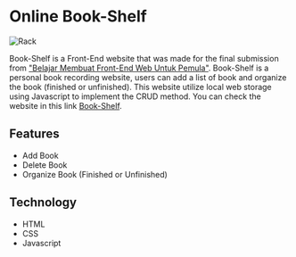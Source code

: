 # Online Book-Shelf
![Rack](https://github.com/3henzijuandri3/Book-Shelf/assets/89207690/65647772-fc0d-49ee-9250-dc0578e0ed02)

Book-Shelf is a Front-End website that was made for the final submission from ["Belajar Membuat Front-End Web Untuk Pemula"](https://www.dicoding.com/certificates/NVP7KLQ04ZR0). Book-Shelf is a personal book recording website, users can add a list of book and organize the book (finished or unfinished). This website utilize local web storage using Javascript to implement the CRUD method. You can check the website in this link [Book-Shelf](https://3henzijuandri3.github.io/Book-Shelf).

## Features
- Add Book
- Delete Book
- Organize Book (Finished or Unfinished)

## Technology
- HTML
- CSS
- Javascript
